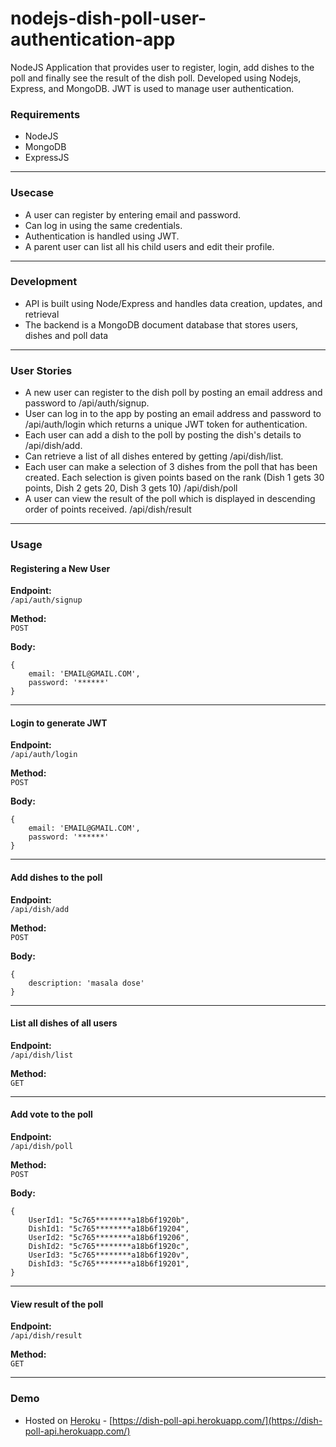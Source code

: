 # nodejs-dish-poll-user-authentication-app

NodeJS Application that provides user to register, login, add dishes to the poll and finally see the result of the dish poll.  Developed using Nodejs, Express, and MongoDB. JWT is used to manage user authentication.

### Requirements
  - NodeJS
  - MongoDB
  - ExpressJS

---

### Usecase 
  - A user can register by entering email and password. 
  - Can log in using the same credentials.
  - Authentication is handled using JWT. 
  - A parent user can list all his child users and edit their profile. 

---
### Development
   - API is built using Node/Express and handles data creation, updates, and retrieval
   - The backend is a MongoDB document database that stores users, dishes and poll data

---
### User Stories
   - A new user can register to the dish poll by posting an email address and password to /api/auth/signup.
   - User can log in to the app by posting an email address and password to /api/auth/login which returns a unique JWT token for authentication.
   - Each user can add a dish to the poll by posting the dish's details to /api/dish/add.
   - Can retrieve a list of all dishes entered by getting /api/dish/list.
   - Each user can make a selection of 3 dishes from the poll that has been created. Each selection is given points based on the rank (Dish 1 gets 30 points, Dish 2 gets 20, Dish 3 gets 10) /api/dish/poll
   - A user can view the result of the poll which is displayed in descending order of points received. /api/dish/result

---
### Usage

#### Registering a New User
**Endpoint:**  
```/api/auth/signup```

**Method:**  
```POST```

**Body:**
```
{
    email: 'EMAIL@GMAIL.COM',
    password: '******'
}
```
---
#### Login to generate JWT
**Endpoint:**  
```/api/auth/login```

**Method:**  
```POST```

**Body:**
```
{
    email: 'EMAIL@GMAIL.COM',
    password: '******'
}
```
---
#### Add dishes to the poll
**Endpoint:**  
```/api/dish/add```

**Method:**  
```POST```

**Body:**
```
{
    description: 'masala dose'
}
```
---
#### List all dishes of all users
**Endpoint:**  
```/api/dish/list```

**Method:**  
```GET```

---
#### Add vote to the poll
**Endpoint:**  
```/api/dish/poll```

**Method:**  
```POST```

**Body:**
```
{
	UserId1: "5c765********a18b6f1920b",
	DishId1: "5c765********a18b6f19204",
  	UserId2: "5c765********a18b6f19206",
	DishId2: "5c765********a18b6f1920c",
  	UserId3: "5c765********a18b6f1920v",
	DishId3: "5c765********a18b6f19201",
}
```
---
#### View result of the poll
**Endpoint:**  
```/api/dish/result```

**Method:**  
```GET```

---

### Demo
  - Hosted on [Heroku](https://dashboard.heroku.com) - [https://dish-poll-api.herokuapp.com/](https://dish-poll-api.herokuapp.com/)

